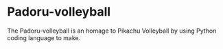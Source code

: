 # Padoru-volleyball
The Padoru-volleyball is an homage to Pikachu Volleyball by using Python coding language to make.
